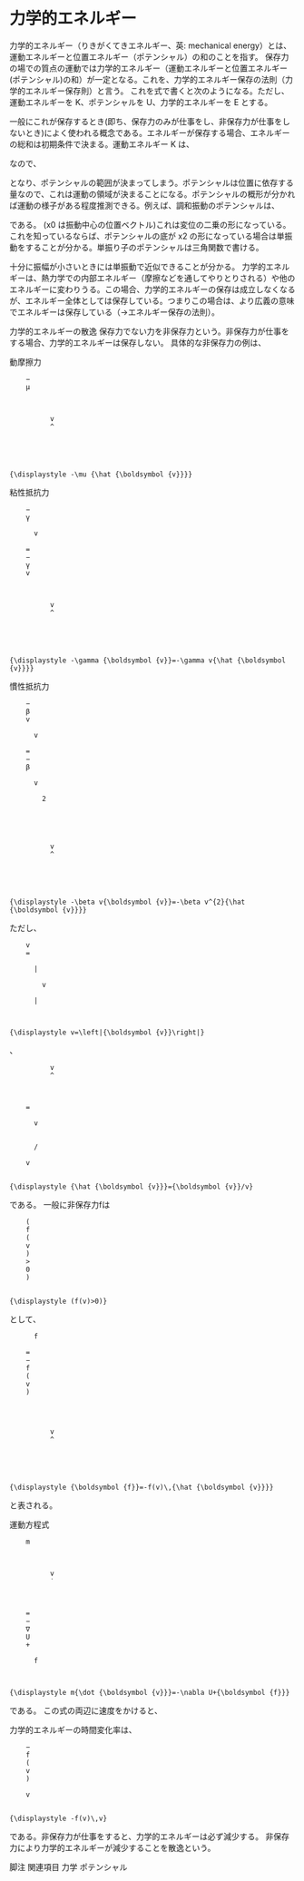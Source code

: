# 力学的エネルギー

力学的エネルギー（りきがくてきエネルギー、英: mechanical energy）とは、運動エネルギーと位置エネルギー（ポテンシャル）の和のことを指す。
保存力の場での質点の運動では力学的エネルギー（運動エネルギーと位置エネルギー(ポテンシャル)の和）が一定となる。これを、力学的エネルギー保存の法則（力学的エネルギー保存則）と言う。
これを式で書くと次のようになる。ただし、運動エネルギーを K、ポテンシャルを U、力学的エネルギーを E とする。

一般にこれが保存するとき(即ち、保存力のみが仕事をし、非保存力が仕事をしないとき)によく使われる概念である。エネルギーが保存する場合、エネルギーの総和は初期条件で決まる。運動エネルギー K は、

なので、

となり、ポテンシャルの範囲が決まってしまう。ポテンシャルは位置に依存する量なので、これは運動の領域が決まることになる。ポテンシャルの概形が分かれば運動の様子がある程度推測できる。例えば、調和振動のポテンシャルは、

である。 (x0 は振動中心の位置ベクトル)これは変位の二乗の形になっている。これを知っているならば、ポテンシャルの底が x2 の形になっている場合は単振動をすることが分かる。単振り子のポテンシャルは三角関数で書ける。

十分に振幅が小さいときには単振動で近似できることが分かる。
力学的エネルギーは、熱力学での内部エネルギー（摩擦などを通してやりとりされる）や他のエネルギーに変わりうる。この場合、力学的エネルギーの保存は成立しなくなるが、エネルギー全体としては保存している。つまりこの場合は、より広義の意味でエネルギーは保存している（→エネルギー保存の法則）。

力学的エネルギーの散逸
保存力でない力を非保存力という。非保存力が仕事をする場合、力学的エネルギーは保存しない。
具体的な非保存力の例は、

動摩擦力

  
    
      
        −
        μ
        
          
            
              v
              ^
            
          
        
      
    
    {\displaystyle -\mu {\hat {\boldsymbol {v}}}}
  

粘性抵抗力

  
    
      
        −
        γ
        
          v
        
        =
        −
        γ
        v
        
          
            
              v
              ^
            
          
        
      
    
    {\displaystyle -\gamma {\boldsymbol {v}}=-\gamma v{\hat {\boldsymbol {v}}}}
  

慣性抵抗力

  
    
      
        −
        β
        v
        
          v
        
        =
        −
        β
        
          v
          
            2
          
        
        
          
            
              v
              ^
            
          
        
      
    
    {\displaystyle -\beta v{\boldsymbol {v}}=-\beta v^{2}{\hat {\boldsymbol {v}}}}
  

ただし、
  
    
      
        v
        =
        
          |
          
            v
          
          |
        
      
    
    {\displaystyle v=\left|{\boldsymbol {v}}\right|}
  
、
  
    
      
        
          
            
              v
              ^
            
          
        
        =
        
          v
        
        
          /
        
        v
      
    
    {\displaystyle {\hat {\boldsymbol {v}}}={\boldsymbol {v}}/v}
  
である。
一般に非保存力fは
  
    
      
        (
        f
        (
        v
        )
        >
        0
        )
      
    
    {\displaystyle (f(v)>0)}
  
として、

  
    
      
        
          f
        
        =
        −
        f
        (
        v
        )
        
        
          
            
              v
              ^
            
          
        
      
    
    {\displaystyle {\boldsymbol {f}}=-f(v)\,{\hat {\boldsymbol {v}}}}
  

と表される。

運動方程式

  
    
      
        m
        
          
            
              v
              ˙
            
          
        
        =
        −
        ∇
        U
        +
        
          f
        
      
    
    {\displaystyle m{\dot {\boldsymbol {v}}}=-\nabla U+{\boldsymbol {f}}}
  

である。
この式の両辺に速度をかけると、

力学的エネルギーの時間変化率は、
  
    
      
        −
        f
        (
        v
        )
        
        v
      
    
    {\displaystyle -f(v)\,v}
  
である。非保存力が仕事をすると、力学的エネルギーは必ず減少する。
非保存力により力学的エネルギーが減少することを散逸という。

脚注
関連項目
力学
ポテンシャル